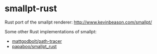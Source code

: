 # smallpt-rust
Rust port of the smallpt renderer: http://www.kevinbeason.com/smallpt/

Some other Rust implementations of smallpt:
- [mattgodbolt/path-tracer](https://github.com/mattgodbolt/path-tracer)
- [papaboo/smallpt_rust](https://github.com/papaboo/smallpt_rust)
